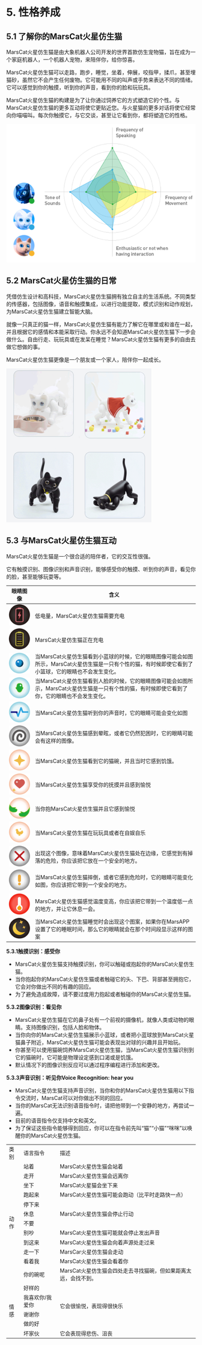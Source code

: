 # 5. 性格养成

## 5.1 了解你的MarsCat火星仿生猫

MarsCat火星仿生猫是由大象机器人公司开发的世界首款仿生宠物猫，旨在成为一个家庭机器人，一个机器人宠物，来陪伴你，给你惊喜。

MarsCat火星仿生猫可以走路，跑步，睡觉，坐着，伸展，咬指甲，揉爪，甚至埋猫砂，虽然它不会产生任何废物。它可能用不同的叫声或手势来表达不同的情绪。它可以感觉到你的触摸，听到你的声音，看到你的脸和玩玩具。

MarsCat火星仿生猫的构建是为了让你通过饲养它的方式塑造它的个性。与MarsCat火星仿生猫的更多互动将使它更贴近您。与火星猫的更多对话将使它经常向你喵喵叫。每次你触摸它，与它交谈，甚至让它看到你，都将塑造它的性格。

![性格](..\image\MarsCat_demo\1619491502181.png)

## 5.2 MarsCat火星仿生猫的日常

凭借仿生设计和高科技，MarsCat火星仿生猫拥有独立自主的生活系统。不同类型的传感器，包括图像，语音和触摸集成，以进行功能提取，模式识别和动作规划，为MarsCat火星仿生猫建立智能大脑。

就像一只真正的猫一样，MarsCat火星仿生猫有能力了解它在哪里或和谁在一起，并且根据它的感情和本能采取行动。你永远不会知道MarsCat火星仿生猫下一步会做什么。自由行走、玩玩具或在发呆在睡觉？MarsCat火星仿生猫有更多的自由去做它想做的事。

MarsCat火星仿生猫更像是一个朋友或一个家人，陪伴你一起成长。

![](..\image\MarsCat_demo\1619491521668.png)

## 5.3 与MarsCat火星仿生猫互动

MarsCat火星仿生猫是一个很合适的陪伴者，它的交互性很强。

它有触摸识别、图像识别和声音识别，能够感受你的触摸、听到你的声音，看见你的脸，甚至能够玩耍等。

| 眼睛图像                                     | 含义                                                                                                                                                   |
| -------------------------------------------------- | ------------------------------------------------------------------------------------------------------------------------------------------------------ |
| ![](image/5-Character-Development/1622702403880.png) | 低电量，MarsCat火星仿生猫需要充电                                                                                                                      |
| ![](image/5-Character-Development/1622702428777.png) | MarsCat火星仿生猫正在充电                                                                                                                              |
| ![](image/5-Character-Development/1622702445204.png) | 当MarsCat火星仿生猫看到小蓝球的时候，它的眼睛图像可能会如图所示，MarsCat火星仿生猫是一只有个性的猫，有时候即使它看到了小篮球，它的眼睛也不会发生变化。 |
| ![](image/5-Character-Development/1622702455430.png) | 当MarsCat火星仿生猫看到人脸的时候，它的眼睛图像可能会如图所示，MarsCat火星仿生猫是一只有个性的猫，有时候即使它看到了你，它的眼睛也不会发生变化。       |
| ![](image/5-Character-Development/1622702474175.png) | 当MarsCat火星仿生猫听到你的声音时，它的眼睛可能会变化如图                                                                                              |
| ![](image/5-Character-Development/1622702483614.png) | 当MarsCat火星仿生猫感到晕眩，或者它仍然犯困时，它的眼睛可能会有这样的图像。                                                                            |
| ![](image/5-Character-Development/1622702499077.png) | 当MarsCat火星仿生猫看到它的猫碗，并且当时它感到饥饿。                                                                                                  |
| ![](image/5-Character-Development/1622702514328.png) | 当MarsCat火星仿生猫享受你的抚摸并且感到愉悦                                                                                                            |
| ![](image/5-Character-Development/1622702528668.png) | 当你抱MarsCat火星仿生猫并且它感到愉悦                                                                                                                  |
| ![](image/5-Character-Development/1622702541862.png) | 当MarsCat火星仿生猫在玩玩具或者在自娱自乐                                                                                                              |
| ![](image/5-Character-Development/1622702561618.png) | 出现这个图像，意味着MarsCat火星仿生猫处在边缘，它感觉到有掉落的危险，你应该把它放在一个安全的地方。                                                    |
| ![](image/5-Character-Development/1622702570989.png) | 当MarsCat火星仿生猫摔倒，或者它感到危险时，它的眼睛可能变化如图，你应该把它带到一个安全的地方。                                                        |
| ![](image/5-Character-Development/1622702583299.png) | MarsCat火星仿生猫感觉温度变高，你应该把它带到一个温度低一点的地方，并让它休息一会。                                                                    |
| ![](image/5-Character-Development/1622702598335.png) | 当MarsCat火星仿生猫睡觉时会出现这个图案，如果你在MarsAPP设置了它的睡眠时间，那么它的眼睛就会在那个时间段显示这样的图案                                 |

**5.3.1触摸识别：感受你**

- MarsCat火星仿生猫支持触摸识别，你可以触碰或抱起你的MarsCat火星仿生猫。
- 当你抱起你的MarsCat火星仿生猫或者触碰它的头、下巴、背部甚至拥抱它，它会对你做出不同的有趣的回应。
- 为了避免造成故障，请不要过度用力抱起或者触碰你的MarsCat火星仿生猫。

**5.3.2图像识别：看见你**

- MarsCat火星仿生猫在它的鼻子处有一个前视的摄像机，就像人类或动物的眼睛。支持图像识别，包括人脸和物体。
- 当你向你的MarsCat火星仿生猫展示小蓝球，或者把小蓝球放到MarsCat火星猫鼻子附近，MarsCat火星仿生猫可能会表现出对球的兴趣并且开始玩。
- 你甚至可以使用猫碗饲养MarsCat火星仿生猫，当MarsCat火星仿生猫识别到它的猫碗时，它可能是物理设定感到口渴或是饥饿。
- 默认情况下的图像识别反应可以通过程序编程进行添加和更改。

**5.3.3声音识别：听见你Voice Recognition: hear you**

- MarsCat火星仿生猫支持声音识别，当你和你的MarsCat火星仿生猫用以下指令交流时，MarsCat可以对你做出不同的回应。
- 当你的MarsCat无法识别语音指令时，请把他带到一个安静的地方，再尝试一遍。
- 目前的语音指令仅支持中文和英文。
- 为了保证这些指令能够得到回应，你可以在指令前先叫“猫”“小猫”“咪咪”以唤醒你的MarsCat火星仿生猫。

<table>
<tr>
	<td>类别</td>
	<td>语言指令</td>
	<td>描述</td>
</tr>
<tr>
	<td rowspan="12">动作</td>
	<td>站着</td>
	<td>MarsCat火星仿生猫会站着</td>
</tr>
<tr>
	<td>走开</td>
	<td>MarsCat火星仿生猫会远离你</td>
</tr>
<tr>
	<td>坐下</td>
	<td>MarsCat火星猫会坐下来</td>
</tr>
<tr>
	<td>跑起来</td>
	<td>MarsCat火星仿生猫可能会跑动（比平时走路快一点）</td>
</tr>
<tr>
	<td>停下来</td>
	<td rowspan="3">MarsCat火星仿生猫会停止行动</td>
</tr>
<tr>
	<td>休息</td>
</tr>
<tr>
	<td>不要</td>
</tr>
<tr>
	<td>别吵</td>
	<td>MarsCat火星仿生猫可能就会停止发出声音</td>
</tr>
<tr>
	<td>到这来</td>
	<td>MarsCat火星仿生猫会向着声源处走过来</td>
</tr>
<tr>
	<td>走一下</td>
	<td>MarsCar火星仿生猫会走动</td>
</tr>
<tr>
	<td>看着我</td>
	<td>MarsCat火星仿生猫会看着你</td>
</tr>
<tr>
	<td>你的碗呢</td>
	<td>MarsCat火星仿生猫会四处走去寻找猫碗，但如果距离太远，会找不到。</td>
</tr>
<tr>
	<td rowspan="5">情感</td>
	<td>好样的</td>
	<td rowspan="4">它会很愉悦，表现得很快乐</td>
</tr>
<tr>
	<td>我喜欢你/我爱你</td>
</tr>
<tr>
	<td>谢谢你</td>
</tr>
<tr>
	<td>做的好</td>
</tr>
<tr>
	<td>坏家伙</td>
	<td>它会表现得悲伤、沮丧</td>
</tr>
</table>



